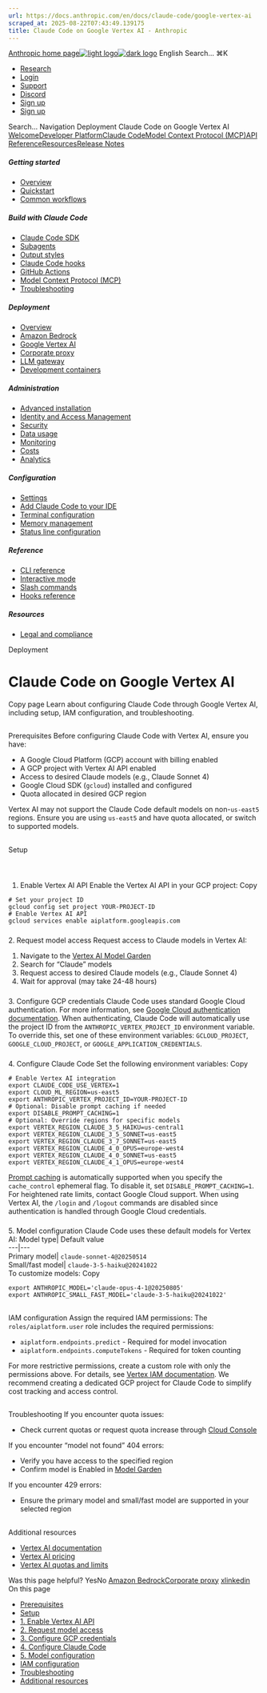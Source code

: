 ```yaml
---
url: https://docs.anthropic.com/en/docs/claude-code/google-vertex-ai
scraped_at: 2025-08-22T07:43:49.139175
title: Claude Code on Google Vertex AI - Anthropic
---
```


[Anthropic home page![light logo](https://mintlify.s3.us-west-1.amazonaws.com/anthropic/logo/light.svg)![dark logo](https://mintlify.s3.us-west-1.amazonaws.com/anthropic/logo/dark.svg)](https://docs.anthropic.com/)
English
Search...
⌘K
  * [Research](https://www.anthropic.com/research)
  * [Login](https://console.anthropic.com/login)
  * [Support](https://support.anthropic.com/)
  * [Discord](https://www.anthropic.com/discord)
  * [Sign up](https://console.anthropic.com/login)
  * [Sign up](https://console.anthropic.com/login)


Search...
Navigation
Deployment
Claude Code on Google Vertex AI
[Welcome](https://docs.anthropic.com/en/home)[Developer Platform](https://docs.anthropic.com/en/docs/intro)[Claude Code](https://docs.anthropic.com/en/docs/claude-code/overview)[Model Context Protocol (MCP)](https://docs.anthropic.com/en/docs/mcp)[API Reference](https://docs.anthropic.com/en/api/messages)[Resources](https://docs.anthropic.com/en/resources/overview)[Release Notes](https://docs.anthropic.com/en/release-notes/overview)
##### Getting started
  * [Overview](https://docs.anthropic.com/en/docs/claude-code/overview)
  * [Quickstart](https://docs.anthropic.com/en/docs/claude-code/quickstart)
  * [Common workflows](https://docs.anthropic.com/en/docs/claude-code/common-workflows)


##### Build with Claude Code
  * [Claude Code SDK](https://docs.anthropic.com/en/docs/claude-code/sdk)
  * [Subagents](https://docs.anthropic.com/en/docs/claude-code/sub-agents)
  * [Output styles](https://docs.anthropic.com/en/docs/claude-code/output-styles)
  * [Claude Code hooks](https://docs.anthropic.com/en/docs/claude-code/hooks-guide)
  * [GitHub Actions](https://docs.anthropic.com/en/docs/claude-code/github-actions)
  * [Model Context Protocol (MCP)](https://docs.anthropic.com/en/docs/claude-code/mcp)
  * [Troubleshooting](https://docs.anthropic.com/en/docs/claude-code/troubleshooting)


##### Deployment
  * [Overview](https://docs.anthropic.com/en/docs/claude-code/third-party-integrations)
  * [Amazon Bedrock](https://docs.anthropic.com/en/docs/claude-code/amazon-bedrock)
  * [Google Vertex AI](https://docs.anthropic.com/en/docs/claude-code/google-vertex-ai)
  * [Corporate proxy](https://docs.anthropic.com/en/docs/claude-code/corporate-proxy)
  * [LLM gateway](https://docs.anthropic.com/en/docs/claude-code/llm-gateway)
  * [Development containers](https://docs.anthropic.com/en/docs/claude-code/devcontainer)


##### Administration
  * [Advanced installation](https://docs.anthropic.com/en/docs/claude-code/setup)
  * [Identity and Access Management](https://docs.anthropic.com/en/docs/claude-code/iam)
  * [Security](https://docs.anthropic.com/en/docs/claude-code/security)
  * [Data usage](https://docs.anthropic.com/en/docs/claude-code/data-usage)
  * [Monitoring](https://docs.anthropic.com/en/docs/claude-code/monitoring-usage)
  * [Costs](https://docs.anthropic.com/en/docs/claude-code/costs)
  * [Analytics](https://docs.anthropic.com/en/docs/claude-code/analytics)


##### Configuration
  * [Settings](https://docs.anthropic.com/en/docs/claude-code/settings)
  * [Add Claude Code to your IDE](https://docs.anthropic.com/en/docs/claude-code/ide-integrations)
  * [Terminal configuration](https://docs.anthropic.com/en/docs/claude-code/terminal-config)
  * [Memory management](https://docs.anthropic.com/en/docs/claude-code/memory)
  * [Status line configuration](https://docs.anthropic.com/en/docs/claude-code/statusline)


##### Reference
  * [CLI reference](https://docs.anthropic.com/en/docs/claude-code/cli-reference)
  * [Interactive mode](https://docs.anthropic.com/en/docs/claude-code/interactive-mode)
  * [Slash commands](https://docs.anthropic.com/en/docs/claude-code/slash-commands)
  * [Hooks reference](https://docs.anthropic.com/en/docs/claude-code/hooks)


##### Resources
  * [Legal and compliance](https://docs.anthropic.com/en/docs/claude-code/legal-and-compliance)


Deployment
# Claude Code on Google Vertex AI
Copy page
Learn about configuring Claude Code through Google Vertex AI, including setup, IAM configuration, and troubleshooting.
## 
[​](https://docs.anthropic.com/en/docs/claude-code/google-vertex-ai#prerequisites)
Prerequisites
Before configuring Claude Code with Vertex AI, ensure you have:
  * A Google Cloud Platform (GCP) account with billing enabled
  * A GCP project with Vertex AI API enabled
  * Access to desired Claude models (e.g., Claude Sonnet 4)
  * Google Cloud SDK (`gcloud`) installed and configured
  * Quota allocated in desired GCP region


Vertex AI may not support the Claude Code default models on non-`us-east5` regions. Ensure you are using `us-east5` and have quota allocated, or switch to supported models.
## 
[​](https://docs.anthropic.com/en/docs/claude-code/google-vertex-ai#setup)
Setup
### 
[​](https://docs.anthropic.com/en/docs/claude-code/google-vertex-ai#1-enable-vertex-ai-api)
1. Enable Vertex AI API
Enable the Vertex AI API in your GCP project:
Copy
```
# Set your project ID
gcloud config set project YOUR-PROJECT-ID
# Enable Vertex AI API
gcloud services enable aiplatform.googleapis.com

```

### 
[​](https://docs.anthropic.com/en/docs/claude-code/google-vertex-ai#2-request-model-access)
2. Request model access
Request access to Claude models in Vertex AI:
  1. Navigate to the [Vertex AI Model Garden](https://console.cloud.google.com/vertex-ai/model-garden)
  2. Search for “Claude” models
  3. Request access to desired Claude models (e.g., Claude Sonnet 4)
  4. Wait for approval (may take 24-48 hours)


### 
[​](https://docs.anthropic.com/en/docs/claude-code/google-vertex-ai#3-configure-gcp-credentials)
3. Configure GCP credentials
Claude Code uses standard Google Cloud authentication.
For more information, see [Google Cloud authentication documentation](https://cloud.google.com/docs/authentication).
When authenticating, Claude Code will automatically use the project ID from the `ANTHROPIC_VERTEX_PROJECT_ID` environment variable. To override this, set one of these environment variables: `GCLOUD_PROJECT`, `GOOGLE_CLOUD_PROJECT`, or `GOOGLE_APPLICATION_CREDENTIALS`.
### 
[​](https://docs.anthropic.com/en/docs/claude-code/google-vertex-ai#4-configure-claude-code)
4. Configure Claude Code
Set the following environment variables:
Copy
```
# Enable Vertex AI integration
export CLAUDE_CODE_USE_VERTEX=1
export CLOUD_ML_REGION=us-east5
export ANTHROPIC_VERTEX_PROJECT_ID=YOUR-PROJECT-ID
# Optional: Disable prompt caching if needed
export DISABLE_PROMPT_CACHING=1
# Optional: Override regions for specific models
export VERTEX_REGION_CLAUDE_3_5_HAIKU=us-central1
export VERTEX_REGION_CLAUDE_3_5_SONNET=us-east5
export VERTEX_REGION_CLAUDE_3_7_SONNET=us-east5
export VERTEX_REGION_CLAUDE_4_0_OPUS=europe-west4
export VERTEX_REGION_CLAUDE_4_0_SONNET=us-east5
export VERTEX_REGION_CLAUDE_4_1_OPUS=europe-west4

```

[Prompt caching](https://docs.anthropic.com/en/docs/build-with-claude/prompt-caching) is automatically supported when you specify the `cache_control` ephemeral flag. To disable it, set `DISABLE_PROMPT_CACHING=1`. For heightened rate limits, contact Google Cloud support.
When using Vertex AI, the `/login` and `/logout` commands are disabled since authentication is handled through Google Cloud credentials.
### 
[​](https://docs.anthropic.com/en/docs/claude-code/google-vertex-ai#5-model-configuration)
5. Model configuration
Claude Code uses these default models for Vertex AI:
Model type| Default value  
---|---  
Primary model| `claude-sonnet-4@20250514`  
Small/fast model| `claude-3-5-haiku@20241022`  
To customize models:
Copy
```
export ANTHROPIC_MODEL='claude-opus-4-1@20250805'
export ANTHROPIC_SMALL_FAST_MODEL='claude-3-5-haiku@20241022'

```

## 
[​](https://docs.anthropic.com/en/docs/claude-code/google-vertex-ai#iam-configuration)
IAM configuration
Assign the required IAM permissions:
The `roles/aiplatform.user` role includes the required permissions:
  * `aiplatform.endpoints.predict` - Required for model invocation
  * `aiplatform.endpoints.computeTokens` - Required for token counting


For more restrictive permissions, create a custom role with only the permissions above.
For details, see [Vertex IAM documentation](https://cloud.google.com/vertex-ai/docs/general/access-control).
We recommend creating a dedicated GCP project for Claude Code to simplify cost tracking and access control.
## 
[​](https://docs.anthropic.com/en/docs/claude-code/google-vertex-ai#troubleshooting)
Troubleshooting
If you encounter quota issues:
  * Check current quotas or request quota increase through [Cloud Console](https://cloud.google.com/docs/quotas/view-manage)


If you encounter “model not found” 404 errors:
  * Verify you have access to the specified region
  * Confirm model is Enabled in [Model Garden](https://console.cloud.google.com/vertex-ai/model-garden)


If you encounter 429 errors:
  * Ensure the primary model and small/fast model are supported in your selected region


## 
[​](https://docs.anthropic.com/en/docs/claude-code/google-vertex-ai#additional-resources)
Additional resources
  * [Vertex AI documentation](https://cloud.google.com/vertex-ai/docs)
  * [Vertex AI pricing](https://cloud.google.com/vertex-ai/pricing)
  * [Vertex AI quotas and limits](https://cloud.google.com/vertex-ai/docs/quotas)


Was this page helpful?
YesNo
[Amazon Bedrock](https://docs.anthropic.com/en/docs/claude-code/amazon-bedrock)[Corporate proxy](https://docs.anthropic.com/en/docs/claude-code/corporate-proxy)
[x](https://x.com/AnthropicAI)[linkedin](https://www.linkedin.com/company/anthropicresearch)
On this page
  * [Prerequisites](https://docs.anthropic.com/en/docs/claude-code/google-vertex-ai#prerequisites)
  * [Setup](https://docs.anthropic.com/en/docs/claude-code/google-vertex-ai#setup)
  * [1. Enable Vertex AI API](https://docs.anthropic.com/en/docs/claude-code/google-vertex-ai#1-enable-vertex-ai-api)
  * [2. Request model access](https://docs.anthropic.com/en/docs/claude-code/google-vertex-ai#2-request-model-access)
  * [3. Configure GCP credentials](https://docs.anthropic.com/en/docs/claude-code/google-vertex-ai#3-configure-gcp-credentials)
  * [4. Configure Claude Code](https://docs.anthropic.com/en/docs/claude-code/google-vertex-ai#4-configure-claude-code)
  * [5. Model configuration](https://docs.anthropic.com/en/docs/claude-code/google-vertex-ai#5-model-configuration)
  * [IAM configuration](https://docs.anthropic.com/en/docs/claude-code/google-vertex-ai#iam-configuration)
  * [Troubleshooting](https://docs.anthropic.com/en/docs/claude-code/google-vertex-ai#troubleshooting)
  * [Additional resources](https://docs.anthropic.com/en/docs/claude-code/google-vertex-ai#additional-resources)



